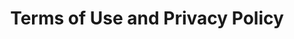 ---
title: Terms of Use and Privacy Policy
description: 

layout: featurerow
permalink: /eng_terms/

feature_row:
  - title: Privacy Policty
    linktext: 'Read'
    excerpt: TTTTTT
    linkurl: /eng_privacy/
    image_path: '/assets/images/bookflower_feature.jpg'
  - title: Disclaimer
    linktext: 'Read'
    excerpt: TTTTT
    linkurl: /eng_disclaimer/
    image_path: '/assets/images/bookflower_feature.jpg'
  - title: Terms & Conditions
    linktext: 'Read'
    excerpt: TTTTT
    linkurl: /eng_conditions/
    image_path: '/assets/images/bookflower_feature.jpg'
---